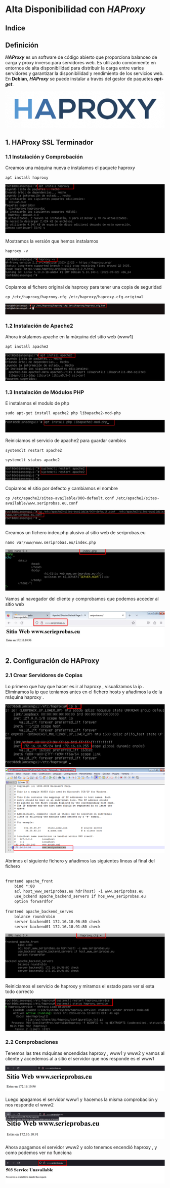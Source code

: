 # Alta Disponibilidad con ***HAProxy***

## Indice

## Definición 

***HAProxy*** es un software de código abierto que proporciona balanceo de carga y proxy inverso para servidores web. Es utilizado comúnmente en entornos de alta disponibilidad para distribuir la carga entre varios servidores y garantizar la disponibilidad y rendimiento de los servicios web. En **Debian**, ***HAProxy*** se puede instalar a través del gestor de paquetes ***apt-get***.

![Logo HAProxy](./img/HAProxy/logo_aproxy.png)

## 1. HAProxy SSL Terminador

### 1.1 Instalación y Comprobación

Creamos una máquina nueva e instalamos el paquete haproxy 

~~~
apt install haproxy
~~~
![Comando de Instalación](./img/HAProxy/1_aproxy_instalacion.png)


Mostramos la versión que hemos instalamos

~~~
haproxy -v
~~~
![Comando de Versión](./img/HAProxy/2_aproxy_version.png)


Copiamos el fichero original de haproxy para tener una copia de seguridad

~~~
cp /etc/haproxy/haproxy.cfg /etc/haproxy/haproxy.cfg.original
~~~

![Copia de Fichero](./img/HAProxy/3_copia_fichero.png)


### 1.2 Instalación de Apache2

Ahora instalamos apache en la máquina del sitio web (www1)

~~~
apt install apache2
~~~

![Instalación de Apache2](./img/HAProxy/4_instalacion_apache2.png)


### 1.3 Instalación de Módulos PHP

E instalamos el modulo de php

~~~
sudo apt-get install apache2 php libapache2-mod-php
~~~

![Instalación de Apache2](./img/HAProxy/5_instalacion_php.png)


Reiniciamos el servicio de apache2 para guardar cambios

~~~
systemclt restart apache2
~~~
~~~
systemclt status apache2
~~~

![Reiniciar y Estado de Apache2](./img/HAProxy/6_reinciar_status_apache2.png)


Copiamos el sitio por defecto y cambiamos el nombre

~~~
cp /etc/apache2/sites-available/000-default.conf /etc/apache2/sites-available/www.seriprobas.eu.conf
~~~

![Copia de Fichero de Sitios](./img/HAProxy/7_copia_sites_avaliables.png)


Creamos un fichero index.php alusivo al sitio web de seriprobas.eu

~~~
nano var/www/www.seriprobas.eu/index.php
~~~

![Copia de Fichero de Sitios](./img/HAProxy/8_crear_fichero_index.png)


Vamos al navegador del cliente y comprobamos que podemos acceder al sitio web


![Visitar navegador](./img/HAProxy/9_comprobar_index_w10.png)

## 2. Configuración de HAProxy

### 2.1 Crear Servidores de Copias

Lo primero que hay que hacer es ir al haproxy , visualizamos la ip . Eliminamos la ip que teníamos antes en el fichero hosts y añadimos la de la máquina haproxy .


![Mostrar ip](./img/HAProxy/10_ver_ip.png)
![Fichero host en windows](./img/HAProxy/11_fichero_hosts_w10.png)


Abrimos el siguiente fichero y añadimos las siguientes lineas al final del fichero

~~~

frontend apache_front
	bind *:80
	acl host_www_seriprobas.eu hdr(host) -i www.seriprobas.eu
	use_bckend apache_backend_servers if hos_www_seriprobas.eu
	option forwardfor

frontend apache_backend_serves
	balance roundrobin
	server backend01 172.16.10.96:80 check
	server backend01 172.16.10.91:80 check

~~~

![Crear Fcihero Haproxy](./img/HAProxy/12_fichero_haproxy.png)


Reiniciamos el servicio de haproxy y miramos el estado para ver si esta todo correcto 

![Reiniciamos servicio](./img/HAProxy/13_reinicio.png)


### 2.2 Comprobaciones

Tenemos las tres máquinas encendidas haproxy , www1 y www2 y vamos al cliente y accedemos al a sitio el servidor que nos responde es el www1


![Comprobaciones desde Windows 1](./img/HAProxy/14_comprobacion_w10.png)

Luego apagamos el servidor www1 y hacemos la misma comprobación y nos responde el www2

![Comprobaciones desde Windows 2](./img/HAProxy/15_comprobacion_w10.png)

Ahora apagamos el servidor www2 y solo tenemos encendió haproxy , y como podemos ver no funciona

![Comprobaciones desde Windows 3](./img/HAProxy/16_comprobacion_w10.png)
